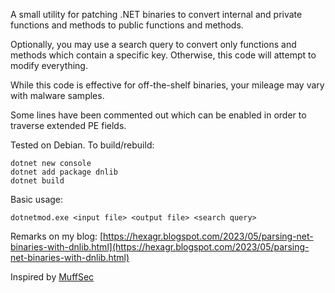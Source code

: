 A small utility for patching .NET binaries to convert internal and private functions and 
methods to public functions and methods.

Optionally, you may use a search query to convert only functions and methods which contain a 
specific key. Otherwise, this code will attempt to modify everything. 

While this code is effective for off-the-shelf binaries, your mileage may vary with malware 
samples.

Some lines have been commented out which can be enabled in order to traverse extended PE 
fields.

Tested on Debian. To build/rebuild:

```
dotnet new console
dotnet add package dnlib
dotnet build
```

Basic usage:

`dotnetmod.exe <input file> <output file> <search query>`

Remarks on my blog: 
[https://hexagr.blogspot.com/2023/05/parsing-net-binaries-with-dnlib.html](https://hexagr.blogspot.com/2023/05/parsing-net-binaries-with-dnlib.html)

Inspired by [MuffSec](https://muffsec.com/blog/programatically-modifying-net-assemblies/)
